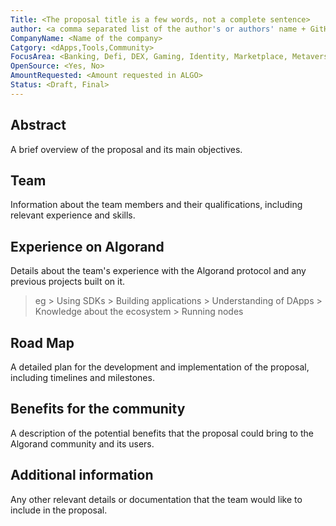 ```yaml
---
Title: <The proposal title is a few words, not a complete sentence>
author: <a comma separated list of the author's or authors' name + GitHub username (in parenthesis), or name and email (in angle brackets).  Example, FirstName LastName (@GitHubUsername), FirstName LastName <foo@bar.com>, FirstName (@GitHubUsername) and GitHubUsername (@GitHubUsername)>
CompanyName: <Name of the company>
Catgory: <dApps,Tools,Community>
FocusArea: <Banking, Defi, DEX, Gaming, Identity, Marketplace, Metaverse, NFT, Oracle, Storage,User Onboarding,IDE,Teal,Deployment,Libraries,Monitoring,Node,Education,Other (Please Specify)>
OpenSource: <Yes, No>
AmountRequested: <Amount requested in ALGO>
Status: <Draft, Final>
---
```


## Abstract
A brief overview of the proposal and its main objectives.

## Team
Information about the team members and their qualifications, including relevant experience and skills.

## Experience on Algorand
Details about the team's experience with the Algorand protocol and any previous projects built on it.
> eg
    > Using SDKs 
    > Building applications
    > Understanding of DApps
    > Knowledge about the ecosystem
    > Running nodes

## Road Map
A detailed plan for the development and implementation of the proposal, including timelines and milestones.

## Benefits for the community
A description of the potential benefits that the proposal could bring to the Algorand community and its users.

## Additional information
Any other relevant details or documentation that the team would like to include in the proposal.